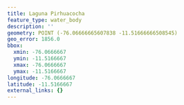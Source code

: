 ```yaml
---
title: Laguna Pirhuacocha
feature_type: water_body
description: ''
geometry: POINT (-76.06666665607838 -11.51666666508545)
geo_error: 1856.0
bbox:
  xmin: -76.0666667
  ymin: -11.5166667
  xmax: -76.0666667
  ymax: -11.5166667
longitude: -76.0666667
latitude: -11.5166667
external_links: {}
---
```

